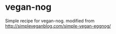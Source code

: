 # vegan-nog
Simple recipe for vegan-nog. modified from http://simpleveganblog.com/simple-vegan-eggnog/
